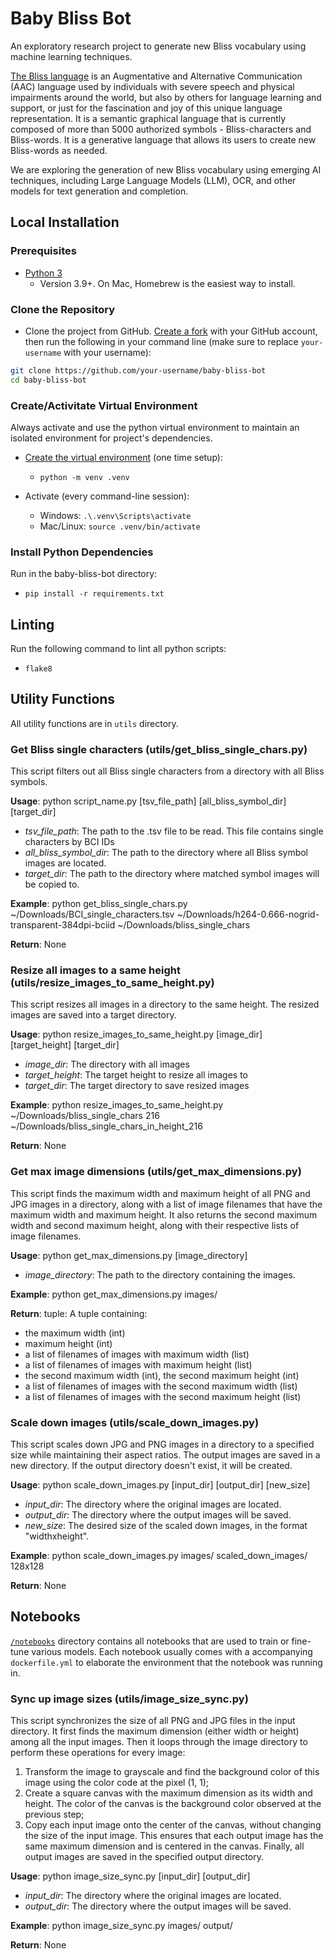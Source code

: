 # Baby Bliss Bot

An exploratory research project to generate new Bliss vocabulary using machine learning techniques.

[The Bliss language](https://www.blissymbolics.org/) is an Augmentative and Alternative Communication (AAC) language
used by individuals with severe speech and physical impairments around the world, but also by others for language
learning and support, or just for the fascination and joy of this unique language representation. It is a semantic
graphical language that is currently composed of more than 5000 authorized symbols - Bliss-characters and Bliss-words.
It is a generative language that allows its users to create new Bliss-words as needed.

We are exploring the generation of new Bliss vocabulary using emerging AI techniques, including Large Language Models
(LLM), OCR, and other models for text generation and completion.

## Local Installation

### Prerequisites

* [Python 3](https://www.python.org/downloads/)
  * Version 3.9+. On Mac, Homebrew is the easiest way to install.

### Clone the Repository

* Clone the project from GitHub. [Create a fork](https://help.github.com/en/github/getting-started-with-github/fork-a-repo)
with your GitHub account, then run the following in your command line (make sure to replace `your-username` with
your username):

```bash
git clone https://github.com/your-username/baby-bliss-bot
cd baby-bliss-bot
```

### Create/Activitate Virtual Environment
Always activate and use the python virtual environment to maintain an isolated environment for project's dependencies.

* [Create the virtual environment](https://docs.python.org/3/library/venv.html)
  (one time setup): 
  - `python -m venv .venv` 

* Activate (every command-line session):
  - Windows: `.\.venv\Scripts\activate`
  - Mac/Linux: `source .venv/bin/activate`

### Install Python Dependencies

Run in the baby-bliss-bot directory:
* `pip install -r requirements.txt`

## Linting

Run the following command to lint all python scripts:

* `flake8`

## Utility Functions

All utility functions are in `utils` directory.

### Get Bliss single characters (utils/get_bliss_single_chars.py)

This script filters out all Bliss single characters from a directory with all Bliss symbols.

**Usage**: python script_name.py [tsv_file_path] [all_bliss_symbol_dir] [target_dir]

* *tsv_file_path*: The path to the .tsv file to be read. This file contains single characters by BCI IDs
* *all_bliss_symbol_dir*: The path to the directory where all Bliss symbol images are located.
* *target_dir*: The path to the directory where matched symbol images will be copied to.

**Example**: python get_bliss_single_chars.py ~/Downloads/BCI_single_characters.tsv ~/Downloads/h264-0.666-nogrid-transparent-384dpi-bciid ~/Downloads/bliss_single_chars

**Return**: None

### Resize all images to a same height (utils/resize_images_to_same_height.py)

This script resizes all images in a directory to the same height. The resized images are saved into a target directory.

**Usage**: python resize_images_to_same_height.py [image_dir] [target_height] [target_dir]

* *image_dir*: The directory with all images
* *target_height*: The target height to resize all images to
* *target_dir*: The target directory to save resized images

**Example**: python resize_images_to_same_height.py ~/Downloads/bliss_single_chars 216 ~/Downloads/bliss_single_chars_in_height_216

**Return**: None

### Get max image dimensions (utils/get_max_dimensions.py)

This script finds the maximum width and maximum height of all PNG and JPG images in a directory,
along with a list of image filenames that have the maximum width and maximum height.
It also returns the second maximum width and second maximum height, along with their respective
lists of image filenames.

**Usage**: python get_max_dimensions.py [image_directory]

* *image_directory*: The path to the directory containing the images.

**Example**: python get_max_dimensions.py images/

**Return**: tuple: A tuple containing:
* the maximum width (int)
* maximum height (int)
* a list of filenames of images with maximum width (list)
* a list of filenames of images with maximum height (list)
* the second maximum width (int), the second maximum height (int)
* a list of filenames of images with the second maximum width (list)
* a list of filenames of images with the second maximum height (list)

### Scale down images (utils/scale_down_images.py)

This script scales down JPG and PNG images in a directory to a specified size while maintaining their aspect ratios. 
The output images are saved in a new directory. If the output directory doesn't exist, it will be created.

**Usage**: python scale_down_images.py [input_dir] [output_dir] [new_size]

* *input_dir*: The directory where the original images are located.
* *output_dir*: The directory where the output images will be saved.
* *new_size*: The desired size of the scaled down images, in the format "widthxheight".

**Example**: python scale_down_images.py images/ scaled_down_images/ 128x128

**Return**: None

## Notebooks

[`/notebooks`](./notebooks/) directory contains all notebooks that are used to train or fine-tune various models.
Each notebook usually comes with a accompanying `dockerfile.yml` to elaborate the environment that the notebook was
running in.

### Sync up image sizes (utils/image_size_sync.py)

This script synchronizes the size of all PNG and JPG files in the input directory.
It first finds the maximum dimension (either width or height) among all the input images.
Then it loops through the image directory to perform these operations for every image:
1. Transform the image to grayscale and find the background color of this image using the color code at the pixel
(1, 1);
2. Create a square canvas with the maximum dimension as its width and height. The color of the canvas is the background
color observed at the previous step;
3. Copy each input image onto the center of the canvas, without changing the size of the input image. This ensures that
each output image has the same maximum dimension and is centered in the canvas. 
Finally, all output images are saved in the specified output directory.

**Usage**: python image_size_sync.py [input_dir] [output_dir]

* *input_dir*: The directory where the original images are located.
* *output_dir*: The directory where the output images will be saved.

**Example**: python image_size_sync.py images/ output/

**Return**: None
